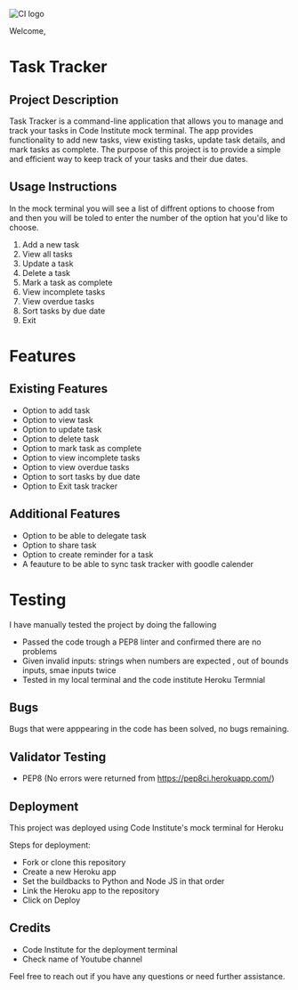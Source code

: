 ![CI logo](https://codeinstitute.s3.amazonaws.com/fullstack/ci_logo_small.png)

Welcome,

# Task Tracker

## Project Description
Task Tracker is a command-line application that allows you to manage and track your tasks in Code Institute mock terminal. The app provides functionality to add new tasks, view existing tasks, update task details, and mark tasks as complete. The purpose of this project is to provide a simple and efficient way to keep track of your tasks and their due dates.



## Usage Instructions


In the mock terminal you will see a list of diffrent options to choose from and then you will be toled to enter the number of the option hat you'd like to choose.

1. Add a new task
2. View all tasks
3. Update a task
4. Delete a task
5. Mark a task as complete
6. View incomplete tasks
7. View overdue tasks
8. Sort tasks by due date
9. Exit

# Features

## Existing Features
- Option to add task
- Option to view task
- Option to update task
- Option to delete task
- Option to mark task as complete
- Option to view incomplete tasks
- Option to view overdue tasks
- Option to sort tasks by due date
- Option to Exit task tracker

## Additional Features
- Option to be able to delegate task
- Option to share task
- Option to create reminder for a task 
- A feauture to be able to sync task tracker with goodle calender


# Testing

I have manually tested the project by doing the fallowing 

- Passed the code trough a PEP8 linter and confirmed there are no problems
- Given invalid inputs: strings when numbers are expected , out of bounds inputs, smae inputs twice
- Tested in my local terminal and the code institute Heroku Termnial

## Bugs

Bugs that were apppearing in the code has been solved, no bugs remaining.

## Validator Testing

- PEP8 (No errors were returned from https://pep8ci.herokuapp.com/)
 
## Deployment
This project was deployed using Code Institute's mock terminal for Heroku

Steps for deployment:
 - Fork or clone this repository
 - Create a new Heroku app
 - Set the buildbacks to Python and Node JS in that order
 - Link the Heroku app to the repository
 - Click on Deploy

## Credits

- Code Institute for the deployment terminal
- Check name of Youtube channel

Feel free to reach out if you have any questions or need further assistance.


[def]: /workspace/task-tracker/pyscreenshot.jpg